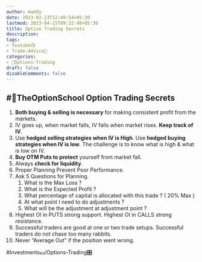 ```yaml
---
author: maddy
date: 2023-02-23T12:49:54+05:30
lastmod: 2023-04-15T09:22:48+05:30
title: Option Trading Secrets
description: 
tags:
- Youtube📺
- Trade-Advice🧠 
categories: 
- 🤹Options-Trading
draft: false
disableComments: false
---
```

## #🧔TheOptionSchool Option Trading Secrets

1. **Both buying & selling is necessary** for making consistent profit from the markets.
2. IV goes up, when market falls, IV falls when market rises.  **Keep track of IV**.
3. Use **hedged selling strategies when IV is High**. Use **hedged buying strategies when IV is low**. The challenge is to know what is high & what is low on IV.
4. **Buy OTM Puts to protect** yourself from market fall.
5. Always **check for liquidity**.
6. Proper Planning Prevent Poor Performance.
7. Ask 5 Questions for Planning.
	1. What is the Max Loss ?
	2. What is the Expected Profit ?
	3. What percentage of capital is allocated with this trade ? ( 20% Max )
	4. At what point I need to do adjustments ?
	5. What will be the adjustment at adjustment point ?
8. Highest OI in PUTS strong support. Highest OI in CALLS strong resistance.
9. Successful traders are good at one or two trade setups. Successful traders do not chase too many rabbits.
10. Never “Average Out” if the position went wrong.

#Investments💷/Options-Trading🎛️